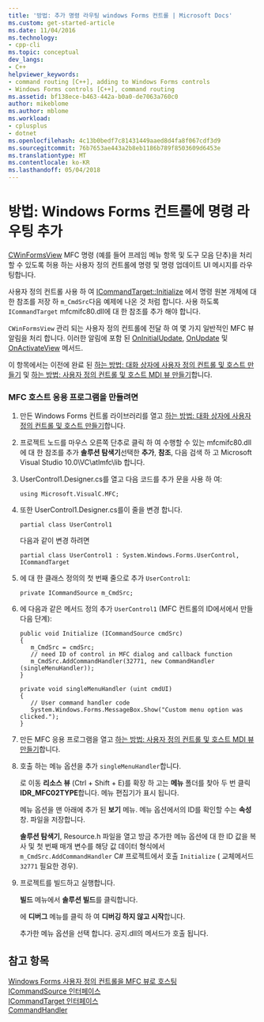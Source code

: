 ```yaml
---
title: '방법: 추가 명령 라우팅 windows Forms 컨트롤 | Microsoft Docs'
ms.custom: get-started-article
ms.date: 11/04/2016
ms.technology:
- cpp-cli
ms.topic: conceptual
dev_langs:
- C++
helpviewer_keywords:
- command routing [C++], adding to Windows Forms controls
- Windows Forms controls [C++], command routing
ms.assetid: bf138ece-b463-442a-b0a0-de7063a760c0
author: mikeblome
ms.author: mblome
ms.workload:
- cplusplus
- dotnet
ms.openlocfilehash: 4c13b0bedf7c81431449aaed8d4fa8f067cdf3d9
ms.sourcegitcommit: 76b7653ae443a2b8eb1186b789f8503609d6453e
ms.translationtype: MT
ms.contentlocale: ko-KR
ms.lasthandoff: 05/04/2018
---
```

# <a name="how-to-add-command-routing-to-the-windows-forms-control"></a>방법: Windows Forms 컨트롤에 명령 라우팅 추가
[CWinFormsView](../mfc/reference/cwinformsview-class.md) MFC 명령 (예를 들어 프레임 메뉴 항목 및 도구 모음 단추)을 처리할 수 있도록 허용 하는 사용자 정의 컨트롤에 명령 및 명령 업데이트 UI 메시지를 라우팅합니다.  
  
 사용자 정의 컨트롤 사용 하 여 [ICommandTarget::Initialize](../mfc/reference/icommandtarget-interface.md#initialize) 에서 명령 원본 개체에 대 한 참조를 저장 하 `m_CmdSrc`다음 예제에 나온 것 처럼 합니다. 사용 하도록 `ICommandTarget` mfcmifc80.dll에 대 한 참조를 추가 해야 합니다.  
  
 `CWinFormsView` 관리 되는 사용자 정의 컨트롤에 전달 하 여 몇 가지 일반적인 MFC 뷰 알림을 처리 합니다. 이러한 알림에 포함 된 [OnInitialUpdate](../mfc/reference/iview-interface.md#oninitialupdate), [OnUpdate](../mfc/reference/iview-interface.md#onupdate) 및 [OnActivateView](../mfc/reference/iview-interface.md#onactivateview) 메서드.  
  
 이 항목에서는 이전에 완료 된 [하는 방법: 대화 상자에 사용자 정의 컨트롤 및 호스트 만들기](../dotnet/how-to-create-the-user-control-and-host-in-a-dialog-box.md) 및 [하는 방법: 사용자 정의 컨트롤 및 호스트 MDI 뷰 만들기](../dotnet/how-to-create-the-user-control-and-host-mdi-view.md)합니다.  
  
### <a name="to-create-the-mfc-host-application"></a>MFC 호스트 응용 프로그램을 만들려면  
  
1.  만든 Windows Forms 컨트롤 라이브러리를 열고 [하는 방법: 대화 상자에 사용자 정의 컨트롤 및 호스트 만들기](../dotnet/how-to-create-the-user-control-and-host-in-a-dialog-box.md)합니다.  
  
2.  프로젝트 노드를 마우스 오른쪽 단추로 클릭 하 여 수행할 수 있는 mfcmifc80.dll에 대 한 참조를 추가 **솔루션 탐색기**선택한 **추가**, **참조**, 다음 검색 하 고 Microsoft Visual Studio 10.0\VC\atlmfc\lib 합니다.  
  
3.  UserControl1.Designer.cs를 열고 다음 코드를 추가 문을 사용 하 여:  
  
    ```  
    using Microsoft.VisualC.MFC;  
    ```  
  
4.  또한 UserControl1.Designer.cs를이 줄을 변경 합니다.  
  
    ```  
    partial class UserControl1  
    ```  
  
     다음과 같이 변경 하려면  
  
    ```  
    partial class UserControl1 : System.Windows.Forms.UserControl, ICommandTarget  
    ```  
  
5.  에 대 한 클래스 정의의 첫 번째 줄으로 추가 `UserControl1`:  
  
    ```  
    private ICommandSource m_CmdSrc;  
    ```  
  
6.  에 다음과 같은 메서드 정의 추가 `UserControl1` (MFC 컨트롤의 ID에서에서 만들 다음 단계):  
  
    ```  
    public void Initialize (ICommandSource cmdSrc)  
    {  
       m_CmdSrc = cmdSrc;  
       // need ID of control in MFC dialog and callback function   
       m_CmdSrc.AddCommandHandler(32771, new CommandHandler (singleMenuHandler));  
    }  
  
    private void singleMenuHandler (uint cmdUI)  
    {  
       // User command handler code  
       System.Windows.Forms.MessageBox.Show("Custom menu option was clicked.");  
    }  
    ```  
  
7.  만든 MFC 응용 프로그램을 열고 [하는 방법: 사용자 정의 컨트롤 및 호스트 MDI 뷰 만들기](../dotnet/how-to-create-the-user-control-and-host-mdi-view.md)합니다.  
  
8.  호출 하는 메뉴 옵션을 추가 `singleMenuHandler`합니다.  
  
     로 이동 **리소스 뷰** (Ctrl + Shift + E)를 확장 하 고는 **메뉴** 폴더를 찾아 두 번 클릭 **IDR_MFC02TYPE**합니다. 메뉴 편집기가 표시 됩니다.  
  
     메뉴 옵션을 맨 아래에 추가 된 **보기** 메뉴. 메뉴 옵션에서의 ID를 확인할 수는 **속성** 창. 파일을 저장합니다.  
  
     **솔루션 탐색기**, Resource.h 파일을 열고 방금 추가한 메뉴 옵션에 대 한 ID 값을 복사 및 첫 번째 매개 변수를 해당 값 데이터 형식에서 `m_CmdSrc.AddCommandHandler` C# 프로젝트에서 호출 `Initialize` ( 교체메서드`32771` 필요한 경우).  
  
9. 프로젝트를 빌드하고 실행합니다.  
  
     **빌드** 메뉴에서 **솔루션 빌드**를 클릭합니다.  
  
     에 **디버그** 메뉴를 클릭 하 여 **디버깅 하지 않고 시작**합니다.  
  
     추가한 메뉴 옵션을 선택 합니다. 공지.dll의 메서드가 호출 됩니다.  
  
## <a name="see-also"></a>참고 항목  
 [Windows Forms 사용자 정의 컨트롤을 MFC 뷰로 호스팅](../dotnet/hosting-a-windows-forms-user-control-as-an-mfc-view.md)   
 [ICommandSource 인터페이스](../mfc/reference/icommandsource-interface.md)   
 [ICommandTarget 인터페이스](../mfc/reference/icommandtarget-interface.md)   
 [CommandHandler](http://msdn.microsoft.com/Library/22096734-e074-4aca-8523-4b15590109f9)